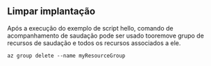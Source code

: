 ## <a name="clean-up-deployment"></a>Limpar implantação

Após a execução do exemplo de script hello, comando de acompanhamento de saudação pode ser usado tooremove grupo de recursos de saudação e todos os recursos associados a ele.

```azurecli
az group delete --name myResourceGroup
```